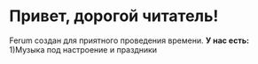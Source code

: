 
<html>
  <body>
    <h1>Привет, дорогой читатель!</h1>
    <p>Ferum создан для приятного проведения времени. <b>У нас есть:</b>
      <br>
      1)Музыка под настроение и праздники

      
      
      
      
      
      
      
